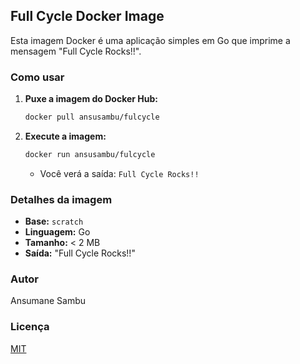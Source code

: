 ## Full Cycle Docker Image

Esta imagem Docker é uma aplicação simples em Go que imprime a mensagem "Full Cycle Rocks!!".

### Como usar

1. **Puxe a imagem do Docker Hub:**

   ```bash
   docker pull ansusambu/fulcycle
   ```

2. **Execute a imagem:**

   ```bash
   docker run ansusambu/fulcycle
   ```

   - Você verá a saída: `Full Cycle Rocks!!`


### Detalhes da imagem

- **Base:** `scratch`
- **Linguagem:** Go
- **Tamanho:** < 2 MB
- **Saída:** "Full Cycle Rocks!!"

### Autor

Ansumane Sambu

### Licença

[MIT](https://opensource.org/licenses/MIT)
